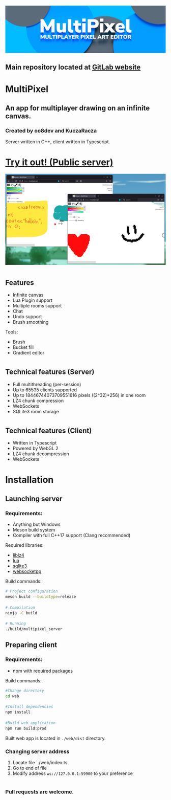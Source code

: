 ![Splash](contrib/splash.webp)

## **Main repository located at** [GitLab website](https://gitlab.com/oo8dev/multipixel)

# MultiPixel
## **An app for multiplayer drawing on an infinite canvas.**
### Created by oo8dev and KuczaRacza

Server written in C++, client written in Typescript.

# **[Try it out! (Public server)](https://multipixl.art)**


![Preview](contrib/preview.webp)

#

## Features
- Infinite canvas
- Lua Plugin support
- Multiple rooms support
- Chat
- Undo support
- Brush smoothing

Tools:
- Brush
- Bucket fill
- Gradient editor
#

## Technical features (Server)
- Full multithreading (per-session)
- Up to 65535 clients supported
- Up to 18446744073709551616 pixels ((2^32)*256) in one room
- LZ4 chunk compression
- WebSockets
- SQLite3 room storage

#

## Technical features (Client)
- Written in Typescript
- Powered by WebGL 2
- LZ4 chunk decompression
- WebSockets

# Installation

## Launching server
### Requirements:

- Anything but Windows
- Meson build system
- Compiler with full C++17 support (Clang recommended)

Required libraries: 

- [liblz4](https://github.com/lz4/lz4)
- [lua](https://www.lua.org/)
- [sqlite3](https://sqlite.org/index.html)
- [websocketpp](https://github.com/zaphoyd/websocketpp)

Build commands:
```bash
# Project configuration
meson build --buildtype=release

# Compilation
ninja -C build

# Running
./build/multipixel_server

```

## Preparing client
### Requirements:
- npm with required packages

Build commands: 
```bash
#Change directory
cd web

#Install dependencies
npm install

#Build web application
npm run build:prod
```

Built web app is located in `./web/dist` directory.

### Changing server address
1. Locate file `./web/index.ts
2. Go to end of file
3. Modify address `ws://127.0.0.1:59900` to your preference

#
### Pull requests are welcome.